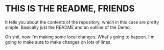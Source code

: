 THIS IS THE README, FRIENDS
=========================

It tells you about the contents of the repository, which in this case are pretty simple. Basically just the README and an outline of the Demo.

Oh shit, now I'm making some local changes.
What's going to happen.
I'm going to make sure to make changes on lots of lines.